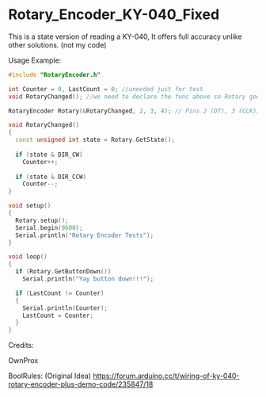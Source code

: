 # Rotary_Encoder_KY-040_Fixed
This is a state version of reading a KY-040, It offers full accuracy unlike other solutions.
(not my code)


Usage Example:
```c++
#include "RotaryEncoder.h"

int Counter = 0, LastCount = 0; //uneeded just for test
void RotaryChanged(); //we need to declare the func above so Rotary goes to the one below

RotaryEncoder Rotary(&RotaryChanged, 2, 3, 4); // Pins 2 (DT), 3 (CLK), 4 (SW)

void RotaryChanged()
{
  const unsigned int state = Rotary.GetState();
  
  if (state & DIR_CW)  
    Counter++;
    
  if (state & DIR_CCW)  
    Counter--;    
}

void setup()
{
  Rotary.setup();  
  Serial.begin(9600);  
  Serial.println("Rotary Encoder Tests");  
}

void loop()
{
  if (Rotary.GetButtonDown())  
    Serial.println("Yay button down!!!");    

  if (LastCount != Counter)  
  {
    Serial.println(Counter);    
    LastCount = Counter;    
  }
}
```

Credits:

OwnProx

BoolRules: (Original Idea) https://forum.arduino.cc/t/wiring-of-ky-040-rotary-encoder-plus-demo-code/235847/18
